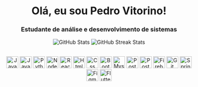 <div align="center">
<h1>Olá, eu sou Pedro Vitorino!</h1> 

<h3>Estudante de análise e desenvolvimento de sistemas</h3>
<img src="https://github-readme-stats.vercel.app/api?username=pedrovitorino07&theme=dark" alt="GitHub Stats"/>
<img src="https://github-readme-streak-stats.herokuapp.com/?user=pedrovitorino07&theme=dark&hide_border=false" alt="GitHub Streak Stats"/>


</div>

## 

<div align="center">
  <img height="32" src="https://cdn.jsdelivr.net/gh/devicons/devicon@latest/icons/javascript/javascript-original.svg" alt="Javascript" />          
  <img height="32" src="https://cdn.jsdelivr.net/gh/devicons/devicon@latest/icons/java/java-original.svg" alt="Java" />
  <img height="32" src="https://cdn.jsdelivr.net/gh/devicons/devicon@latest/icons/python/python-original.svg" alt="Python" />
  <img height="32" src="https://cdn.jsdelivr.net/gh/devicons/devicon@latest/icons/nodejs/nodejs-original.svg" alt="Node" />
  <img height="32" src="https://cdn.jsdelivr.net/gh/devicons/devicon@latest/icons/react/react-original.svg" alt="React"/>
  <img height="32" src="https://cdn.jsdelivr.net/gh/devicons/devicon@latest/icons/html5/html5-original.svg" alt="Html" />
  <img height="32" src="https://cdn.jsdelivr.net/gh/devicons/devicon@latest/icons/css3/css3-original.svg" alt="Css" />
  <img height="32" src="https://cdn.jsdelivr.net/gh/devicons/devicon@latest/icons/bootstrap/bootstrap-original.svg" alt="Bootstrap"/>
  <img height="32" src="https://cdn.jsdelivr.net/gh/devicons/devicon@latest/icons/mysql/mysql-original.svg" alt="Mysql"/>
  <img height="32" src="https://cdn.jsdelivr.net/gh/devicons/devicon@latest/icons/postgresql/postgresql-original.svg" alt="Postgres"/>
  <img height="32" src="https://cdn.jsdelivr.net/gh/devicons/devicon@latest/icons/postman/postman-original.svg" alt="Postman"/>
  <img height="32" src="https://cdn.jsdelivr.net/gh/devicons/devicon@latest/icons/firebase/firebase-original.svg" alt="Firebase"/>
  <img height="32" src="https://cdn.jsdelivr.net/gh/devicons/devicon@latest/icons/git/git-original.svg" alt="Git"/>
  <img height="32" src="https://cdn.jsdelivr.net/gh/devicons/devicon@latest/icons/spring/spring-original.svg" alt="Springboot"/>
  <img height="32" src="https://cdn.jsdelivr.net/gh/devicons/devicon@latest/icons/figma/figma-original.svg" alt="Figma"/>
  <img height="32" src="https://cdn.jsdelivr.net/gh/devicons/devicon@latest/icons/flutter/flutter-original.svg" alt="Flutter" />
</div>
